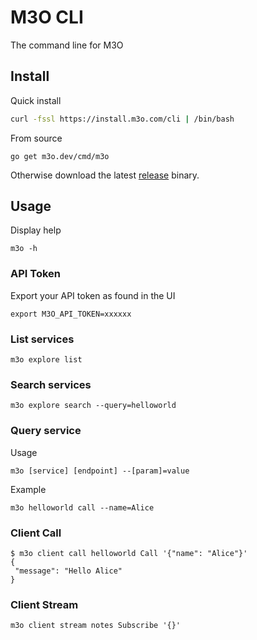 # M3O CLI

The command line for M3O

## Install

Quick install

```sh
curl -fssl https://install.m3o.com/cli | /bin/bash
```

From source

```
go get m3o.dev/cmd/m3o
```

Otherwise download the latest [release](https://github.com/m3o/m3o/releases/latest) binary.

## Usage

Display help

```
m3o -h
```

### API Token

Export your API token as found in the UI

```
export M3O_API_TOKEN=xxxxxx
```

### List services

```
m3o explore list
```

### Search services

```
m3o explore search --query=helloworld
```

### Query service

Usage

```
m3o [service] [endpoint] --[param]=value
```

Example
```
m3o helloworld call --name=Alice
```

### Client Call

```
$ m3o client call helloworld Call '{"name": "Alice"}'
{
 "message": "Hello Alice"
}
```

### Client Stream

```
m3o client stream notes Subscribe '{}'
```


